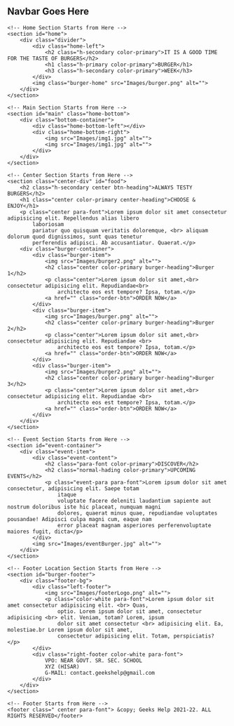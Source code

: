 <!DOCTYPE html>
<html lang="en">
<head>
    <meta charset="UTF-8">
    <meta http-equiv="X-UA-Compatible" content="IE=edge">
    <meta name="viewport" content="width=device-width, initial-scale=1.0">
    <title>Burger King</title>
    <link rel="stylesheet" href="style.css">
    <link rel="preconnect" href="https://fonts.googleapis.com">
    <link rel="preconnect" href="https://fonts.gstatic.com" crossorigin>
    <link href="https://fonts.googleapis.com/css2?family=Dongle:wght@400;700&family=Josefin+Sans:wght@500&display=swap"
        rel="stylesheet">
</head>
<body>
    <!-- Navbar Starts from Here -->
    <nav id="navbar">
        <h2>Navbar Goes Here </h2>
    </nav>

    <!-- Home Section Starts from Here -->
    <section id="home">
        <div class="divider">
            <div class="home-left">
                <h2 class="h-secondary color-primary">IT IS A GOOD TIME FOR THE TASTE OF BURGERS</h2>
                <h1 class="h-primary color-primary">BURGER</h1>
                <h3 class="h-secondary color-primary">WEEK</h3>
            </div>
            <img class="burger-home" src="Images/burger.png" alt="">
        </div>
    </section>

    <!-- Main Section Starts from Here -->
    <section id="main" class="home-bottom">
        <div class="bottom-container">
            <div class="home-bottom-left"></div>
            <div class="home-bottom-right">
                <img src="Images/img1.jpg" alt="">
                <img src="Images/img1.jpg" alt="">
            </div>
        </div>
    </section>

    <!-- Center Section Starts from Here -->
    <section class="center-div" id="food">
        <h2 class="h-secondary center btn-heading">ALWAYS TESTY BURGERS</h2>
        <h1 class="center color-primary center-heading">CHOOSE & ENJOY</h1>
        <p class="center para-font">Lorem ipsum dolor sit amet consectetur adipisicing elit. Repellendus alias libero
            laboriosam
            pariatur quo quisquam veritatis doloremque, <br> aliquam dolorum quod dignissimos, sunt quas tenetur
            perferendis adipisci. Ab accusantiatur. Quaerat.</p>
        <div class="burger-container">
            <div class="burger-item">
                <img src="Images/burger2.png" alt="">
                <h2 class="center color-primary burger-heading">Burger 1</h2>
                <p class="center">Lorem ipsum dolor sit amet,<br> consectetur adipisicing elit. Repudiandae<br>
                    architecto eos est tempore? Ipsa, totam.</p>
                <a href="" class="order-btn">ORDER NOW</a>
            </div>
            <div class="burger-item">
                <img src="Images/burger.png" alt="">
                <h2 class="center color-primary burger-heading">Burger 2</h2>
                <p class="center">Lorem ipsum dolor sit amet,<br> consectetur adipisicing elit. Repudiandae <br>
                    architecto eos est tempore? Ipsa, totam.</p>
                <a href="" class="order-btn">ORDER NOW</a>
            </div>
            <div class="burger-item">
                <img src="Images/burger2.png" alt="">
                <h2 class="center color-primary burger-heading">Burger 3</h2>
                <p class="center">Lorem ipsum dolor sit amet,<br> consectetur adipisicing elit. Repudiandae <br>
                    architecto eos est tempore? Ipsa, totam.</p>
                <a href="" class="order-btn">ORDER NOW</a>
            </div>
        </div>
    </section>

    <!-- Event Section Starts from Here -->
    <section id="event-container">
        <div class="event-item">
            <div class="event-content">
                <h2 class="para-font color-primary">DISCOVER</h2>
                <h2 class="normal-hading color-primary">UPCOMING EVENTS</h2>
                <p class="event-para para-font">Lorem ipsum dolor sit amet consectetur, adipisicing elit. Saepe totam
                    itaque
                    voluptate facere deleniti laudantium sapiente aut nostrum doloribus iste hic placeat, numquam magni
                    dolores, quaerat minus quae, repudiandae voluptates pousandae! Adipisci culpa magni cum, eaque nam
                    error placeat magnam asperiores perferenvoluptate maiores fugit, dicta</p>
            </div>
            <img src="Images/eventBurger.jpg" alt="">
        </div>
    </section>

    <!-- Footer Location Section Starts from Here -->
    <section id="burger-footer">
        <div class="footer-bg">
            <div class="left-footer">
                <img src="Images/footerLogo.png" alt="">
                <p class="color-white para-font">Lorem ipsum dolor sit amet consectetur adipisicing elit. <br> Quas,
                    optio. Lorem ipsum dolor sit amet, consectetur adipisicing <br> elit. Veniam, totam? Lorem, ipsum
                    dolor sit amet consectetur <br> adipisicing elit. Ea, molestiae.br Lorem ipsum dolor sit amet,
                    consectetur adipisicing elit. Totam, perspiciatis? </p>
            </div>
            <div class="right-footer color-white para-font">
                VPO: NEAR GOVT. SR. SEC. SCHOOL
                XYZ (HISAR)
                G-MAIL: contact.geekshelp@gmail.com
            </div>
        </div>
    </section>

    <!-- Footer Starts from Here -->
    <footer class=" center para-font"> &copy; Geeks Help 2021-22. ALL RIGHTS RESERVED</footer>
</body>
</html>
